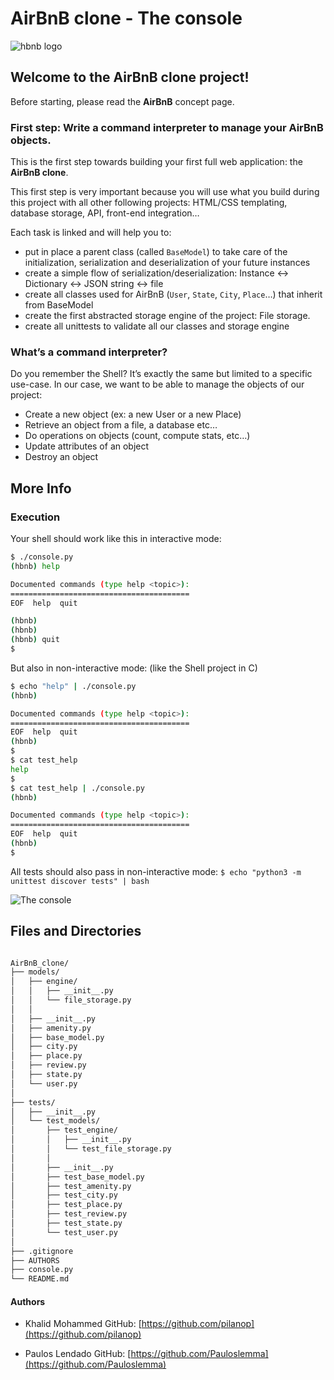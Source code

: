 # AirBnB clone - The console
![hbnb logo](https://i.postimg.cc/8cr4ktnQ/65f4a1dd9c51265f49d0.png)

## Welcome to the AirBnB clone project!
Before starting, please read the **AirBnB** concept page. 

### First step: Write a command interpreter to manage your AirBnB objects.
This is the first step towards building your first full web application: the **AirBnB clone**. 

This first step is very important because you will use what you build during this project with all other following projects: HTML/CSS templating, database storage, API, front-end integration…

Each task is linked and will help you to:

- put in place a parent class (called `BaseModel`) to take care of the initialization, serialization and deserialization of your future instances
- create a simple flow of serialization/deserialization: Instance <-> Dictionary <-> JSON string <-> file
- create all classes used for AirBnB (`User`, `State`, `City`, `Place`…) that inherit from BaseModel
- create the first abstracted storage engine of the project: File storage.
- create all unittests to validate all our classes and storage engine


### What’s a command interpreter?
Do you remember the Shell? It’s exactly the same but limited to a specific use-case. In our case, we want to be able to manage the objects of our project:

- Create a new object (ex: a new User or a new Place)
- Retrieve an object from a file, a database etc…
- Do operations on objects (count, compute stats, etc…)
- Update attributes of an object
- Destroy an object


## More Info
### Execution
Your shell should work like this in interactive mode:

```bash
$ ./console.py
(hbnb) help

Documented commands (type help <topic>):
========================================
EOF  help  quit

(hbnb) 
(hbnb) 
(hbnb) quit
$
```

But also in non-interactive mode: (like the Shell project in C)

```bash
$ echo "help" | ./console.py
(hbnb)

Documented commands (type help <topic>):
========================================
EOF  help  quit
(hbnb) 
$
$ cat test_help
help
$
$ cat test_help | ./console.py
(hbnb)

Documented commands (type help <topic>):
========================================
EOF  help  quit
(hbnb) 
$
```
All tests should also pass in non-interactive mode: `$ echo "python3 -m unittest discover tests" | bash`

![The console](https://i.postimg.cc/cHGwM0Fj/815046647d23428a14ca.png)

## Files and Directories

```bash

AirBnB_clone/
├── models/
│   ├── engine/
│   │   ├── __init__.py
│   │   └── file_storage.py
│   │      
│   ├── __init__.py
│   ├── amenity.py
│   ├── base_model.py
│   ├── city.py
│   ├── place.py
│   ├── review.py
│   ├── state.py
│   └── user.py
│       
├── tests/
│   ├── __init__.py
│   └── test_models/
│       ├── test_engine/
│       │   ├── __init__.py
│       │   └── test_file_storage.py
│       │       
│       ├── __init__.py
│       ├── test_base_model.py
│       ├── test_amenity.py
│       ├── test_city.py
│       ├── test_place.py
│       ├── test_review.py
│       ├── test_state.py
│       └── test_user.py
│       
├── .gitignore
├── AUTHORS
├── console.py
└── README.md

```

#### Authors

- Khalid Mohammed
  GitHub: [https://github.com/pilanop](https://github.com/pilanop)

- Paulos Lendado
  GitHub: [https://github.com/Pauloslemma](https://github.com/Pauloslemma)
